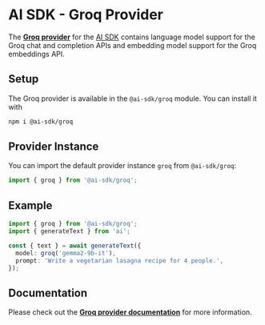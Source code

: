 # AI SDK - Groq Provider

The **[Groq provider](https://ai-sdk.dev/providers/ai-sdk-providers/groq)** for the [AI SDK](https://ai-sdk.dev/docs)
contains language model support for the Groq chat and completion APIs and embedding model support for the Groq embeddings API.

## Setup

The Groq provider is available in the `@ai-sdk/groq` module. You can install it with

```bash
npm i @ai-sdk/groq
```

## Provider Instance

You can import the default provider instance `groq` from `@ai-sdk/groq`:

```ts
import { groq } from '@ai-sdk/groq';
```

## Example

```ts
import { groq } from '@ai-sdk/groq';
import { generateText } from 'ai';

const { text } = await generateText({
  model: groq('gemma2-9b-it'),
  prompt: 'Write a vegetarian lasagna recipe for 4 people.',
});
```

## Documentation

Please check out the **[Groq provider documentation](https://ai-sdk.dev/providers/ai-sdk-providers/groq)** for more information.
